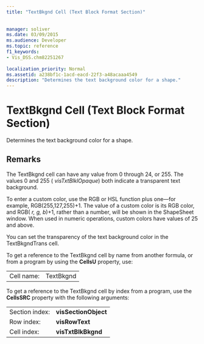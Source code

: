 ```yaml
---
title: "TextBkgnd Cell (Text Block Format Section)"
 
 
manager: soliver
ms.date: 03/09/2015
ms.audience: Developer
ms.topic: reference
f1_keywords:
- Vis_DSS.chm82251267
 
localization_priority: Normal
ms.assetid: a238bf1c-1acd-eacd-22f3-a48acaaa4549
description: "Determines the text background color for a shape."
---
```


# TextBkgnd Cell (Text Block Format Section)

Determines the text background color for a shape.
  
## Remarks

The TextBkgnd cell can have any value from 0 through 24, or 255. The values 0 and 255 ( *visTxtBlklOpaque*) both indicate a transparent text background. 
  
To enter a custom color, use the RGB or HSL function plus one—for example, RGB(255,127,255)+1. The value of a custom color is its RGB color, and RGB( *r, g, b*)+1, rather than a number, will be shown in the ShapeSheet window. When used in numeric operations, custom colors have values of 25 and above. 
  
You can set the transparency of the text background color in the TextBkgndTrans cell.
  
To get a reference to the TextBkgnd cell by name from another formula, or from a program by using the **CellsU** property, use: 
  
|||
|:-----|:-----|
|Cell name:  <br/> |TextBkgnd  <br/> |
   
To get a reference to the TextBkgnd cell by index from a program, use the **CellsSRC** property with the following arguments: 
  
|||
|:-----|:-----|
|Section index:  <br/> |**visSectionObject** <br/> |
|Row index:  <br/> |**visRowText** <br/> |
|Cell index:  <br/> |**visTxtBlkBkgnd** <br/> |
   

